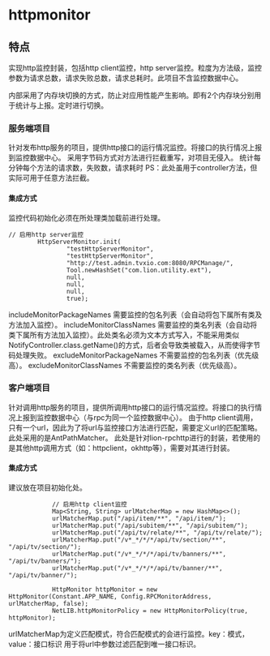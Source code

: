 # httpmonitor

## 特点
实现http监控封装，包括http client监控，http server监控。粒度为方法级，监控参数为请求总数，请求失败总数，请求总耗时。此项目不含监控数据中心。

内部采用了内存块切换的方式，防止对应用性能产生影响。即有2个内存块分别用于统计与上报。定时进行切换。

### 服务端项目
针对发布http服务的项目，提供http接口的运行情况监控。将接口的执行情况上报到监控数据中心。
采用字节码方式对方法进行拦截重写，对项目无侵入。
统计每分钟每个方法的请求数，失败数，请求耗时
PS：此处虽用于controller方法，但实际可用于任意方法拦截。

#### 集成方式
监控代码初始化必须在所处理类加载前进行处理。
```
// 启用http server监控
		HttpServerMonitor.init(
				"testHttpServerMonitor",
				"testHttpServerMonitor",
				"http://test.admin.tvxio.com:8080/RPCManage/",
				Tool.newHashSet("com.lion.utility.ext"),
				null,
				null,
				null,
				true);
```
includeMonitorPackageNames 需要监控的包名列表（会自动将包下属所有类及方法加入监控）。
includeMonitorClassNames 需要监控的类名列表（会自动将类下属所有方法加入监控）。此处类名必须为文本方式写入，不能采用类似 NotifyController.class.getName()的方式，后者会导致类被载入，从而使得字节码处理失败。
excludeMonitorPackageNames 不需要监控的包名列表（优先级高）。
excludeMonitorClassNames 不需要监控的类名列表（优先级高）。

### 客户端项目
针对调用http服务的项目，提供所调用http接口的运行情况监控。将接口的执行情况上报到监控数据中心（与rpc为同一个监控数据中心）。
由于http client调用，只有一个url，因此为了将url与监控接口方法进行匹配，需要定义url的匹配策略。此处采用的是AntPathMatcher。
此处是针对lion-rpchttp进行的封装，若使用的是其他http调用方式（如：httpclient，okhttp等），需要对其进行封装。

#### 集成方式
建议放在项目初始化处。
```
            // 启用http client监控
            Map<String, String> urlMatcherMap = new HashMap<>();
            urlMatcherMap.put("/api/item/**", "/api/item/");
            urlMatcherMap.put("/api/subitem/**", "/api/subitem/");
            urlMatcherMap.put("/api/tv/relate/**", "/api/tv/relate/");
            urlMatcherMap.put("/v*_*/*/*/api/tv/section/**", "/api/tv/section/");
            urlMatcherMap.put("/v*_*/*/*/api/tv/banners/**", "/api/tv/banners/");
            urlMatcherMap.put("/v*_*/*/*/api/tv/banner/**", "/api/tv/banner/");

            HttpMonitor httpMonitor = new HttpMonitor(Constant.APP_NAME, Config.RPCMonitorAddress, urlMatcherMap, false);
            NetLIB.httpMonitorPolicy = new HttpMonitorPolicy(true, httpMonitor);
```
urlMatcherMap为定义匹配模式，符合匹配模式的会进行监控。key：模式，value：接口标识
用于将url中参数过滤匹配到唯一接口标识。
